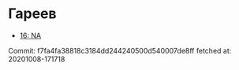 # Гареев
- [16: NA](16.md)

Commit: f7fa4fa38818c3184dd244240500d540007de8ff
 fetched at: 20201008-171718
